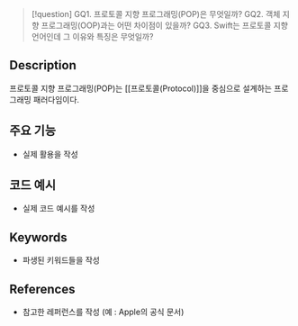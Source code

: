 
>[!question]
>GQ1. 프로토콜 지향 프로그래밍(POP)은 무엇일까?
>GQ2. 객체 지향 프로그래밍(OOP)과는 어떤 차이점이 있을까?
>GQ3. Swift는 프로토콜 지향 언어인데 그 이유와 특징은 무엇일까?

## Description

프로토콜 지향 프로그래밍(POP)는 [[프로토콜(Protocol)]]을 중심으로 설계하는 프로그래밍 패러다임이다.

## 주요 기능
+ 실제 활용을 작성

## 코드 예시
+ 실제 코드 예시를 작성

## Keywords
+ 파생된 키워드들을 작성

## References
- 참고한 레퍼런스를 작성 (예 : Apple의 공식 문서)